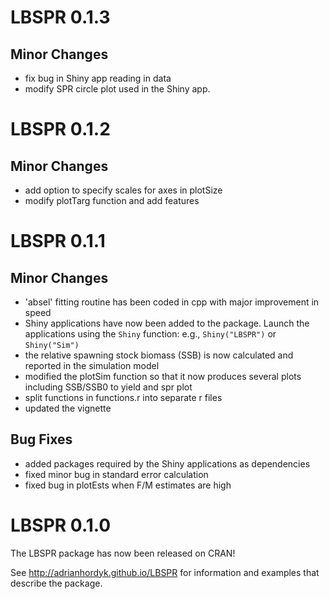 # LBSPR 0.1.3 
## Minor Changes
- fix bug in Shiny app reading in data
- modify SPR circle plot used in the Shiny app.

# LBSPR 0.1.2
## Minor Changes
- add option to specify scales for axes in plotSize
- modify plotTarg function and add features


# LBSPR 0.1.1

## Minor Changes
- 'absel' fitting routine has been coded in cpp with major improvement in speed
- Shiny applications have now been added to the package. Launch the applications using the `Shiny` function: e.g., `Shiny("LBSPR")` or `Shiny("Sim")`
- the relative spawning stock biomass (SSB) is now calculated and reported in the simulation model
- modified the plotSim function so that it now produces several plots including SSB/SSB0 to yield and spr plot 
- split functions in functions.r into separate r files
- updated the vignette

## Bug Fixes
- added packages required by the Shiny applications as dependencies
- fixed minor bug in standard error calculation
- fixed bug in plotEsts when F/M estimates are high

# LBSPR 0.1.0 
The LBSPR package has now been released on CRAN!

See http://adrianhordyk.github.io/LBSPR for information and examples that describe the package.

